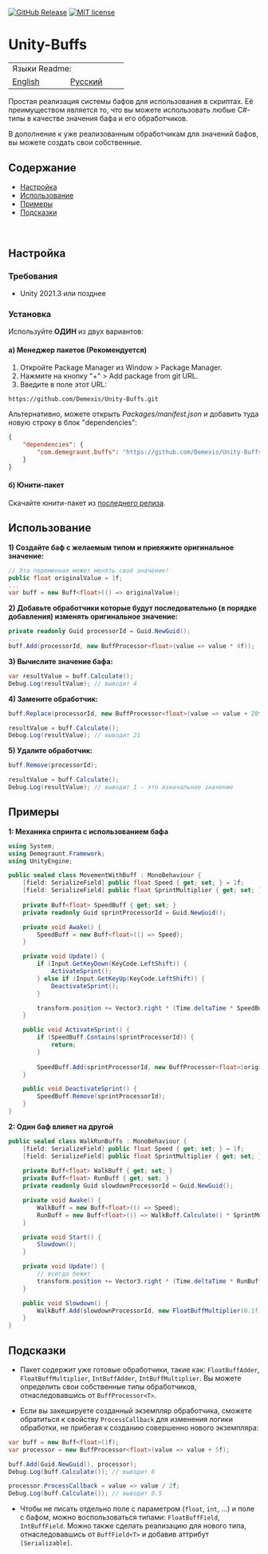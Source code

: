 [![GitHub Release](https://img.shields.io/github/v/release/Demexis/Unity-Buffs.svg)](https://github.com/Demexis/Unity-Buffs/releases/latest)
[![MIT license](https://img.shields.io/badge/license-MIT-blue.svg)](LICENSE)
# Unity-Buffs

<table>
  <tr></tr>
  <tr>
    <td colspan="3">Языки Readme:</td>
  </tr>
  <tr></tr>
  <tr>
    <td nowrap width="100">
      <a href="https://github.com/Demexis/Unity-Buffs">
        <span>English</span>
      </a>  
    </td>
    <td nowrap width="100">
      <a href="https://github.com/Demexis/Unity-Buffs/blob/main/README-RU.md">
        <span>Русский</span>
      </a>  
    </td>
  </tr>
</table>

Простая реализация системы бафов для использования в скриптах. Её преимуществом является то, что вы можете использовать любые C#-типы в качестве значения бафа и его обработчиков.

В дополнение к уже реализованным обработчикам для значений бафов, вы можете создать свои собственные.

## Содержание
- [Настройка](#setup)
- [Использование](#usage)
- [Примеры](#examples)
- [Подсказки](#hints)

<br>

## Настройка

### Требования

* Unity 2021.3 или позднее

### Установка

Используйте __ОДИН__ из двух вариантов:

#### а) Менеджер пакетов (Рекомендуется)
1. Откройте Package Manager из Window > Package Manager.
2. Нажмите на кнопку "+" > Add package from git URL.
3. Введите в поле этот URL:
```
https://github.com/Demexis/Unity-Buffs.git
```

Альтернативно, можете открыть *Packages/manifest.json* и добавить туда новую строку в блок "dependencies":

```json
{
    "dependencies": {
        "com.demegraunt.buffs": "https://github.com/Demexis/Unity-Buffs.git"
    }
}
```

#### б) Юнити-пакет
Скачайте юнити-пакет из [последнего релиза](../../releases).

## Использование
__1) Создайте баф с желаемым типом и привяжите оригинальное значение:__
```cs
// Эта переменная может менять своё значение!
public float originalValue = 1f;
...
var buff = new Buff<float>(() => originalValue);
```

__2) Добавьте обработчики которые будут последовательно (в порядке добавления) изменять оригинальное значение:__
```cs
private readonly Guid processorId = Guid.NewGuid();
...
buff.Add(processorId, new BuffProcessor<float>(value => value * 4f));
```
  
__3) Вычислите значение бафа:__
```cs
var resultValue = buff.Calculate();
Debug.Log(resultValue); // выводит 4
```
  
__4) Замените обработчик:__
```cs
buff.Replace(processorId, new BuffProcessor<float>(value => value + 20f));

resultValue = buff.Calculate();
Debug.Log(resultValue); // выводит 21
```

__5) Удалите обработчик:__
```cs
buff.Remove(processorId);

resultValue = buff.Calculate();
Debug.Log(resultValue); // выводит 1 - это изначальное значение
```

## Примеры
__1: Механика спринта с использованием бафа__

```cs
using System;
using Demegraunt.Framework;
using UnityEngine;

public sealed class MovementWithBuff : MonoBehaviour {
    [field: SerializeField] public float Speed { get; set; } = 1f;
    [field: SerializeField] public float SprintMultiplier { get; set; } = 4f;
    
    private Buff<float> SpeedBuff { get; set; }
    private readonly Guid sprintProcessorId = Guid.NewGuid();

    private void Awake() {
        SpeedBuff = new Buff<float>(() => Speed);
    }

    private void Update() {
        if (Input.GetKeyDown(KeyCode.LeftShift)) {
            ActivateSprint();
        } else if (Input.GetKeyUp(KeyCode.LeftShift)) {
            DeactivateSprint();
        }

        transform.position += Vector3.right * (Time.deltaTime * SpeedBuff.Calculate());
    }

    public void ActivateSprint() {
        if (SpeedBuff.Contains(sprintProcessorId)) {
            return;
        }
        
        SpeedBuff.Add(sprintProcessorId, new BuffProcessor<float>(originalValue => originalValue * SprintMultiplier));
    }

    public void DeactivateSprint() {
        SpeedBuff.Remove(sprintProcessorId);
    }
}
```

__2: Один баф влияет на другой__
```cs
public sealed class WalkRunBuffs : MonoBehaviour {
    [field: SerializeField] public float Speed { get; set; } = 1f;
    [field: SerializeField] public float SprintMultiplier { get; set; } = 4f;
    
    private Buff<float> WalkBuff { get; set; }
    private Buff<float> RunBuff { get; set; }
    private readonly Guid slowdownProcessorId = Guid.NewGuid();

    private void Awake() {
        WalkBuff = new Buff<float>(() => Speed);
        RunBuff = new Buff<float>(() => WalkBuff.Calculate() * SprintMultiplier);
    }

    private void Start() {
        Slowdown();
    }

    private void Update() {
        // всегда бежит
        transform.position += Vector3.right * (Time.deltaTime * RunBuff.Calculate());
    }

    public void Slowdown() {
        WalkBuff.Add(slowdownProcessorId, new FloatBuffMultiplier(0.1f));
    }
}
```

## Подсказки
* Пакет содержит уже готовые обработчики, такие как: `FloatBuffAdder`, `FloatBuffMultiplier`, `IntBuffAdder`, `IntBuffMultiplier`. Вы можете определить свои собственные типы обработчиков, отнаследовавшись от `BuffProcessor<T>`.

* Если вы закешируете созданный экземпляр обработчика, сможете обратиться к свойству `ProcessCallback` для изменения логики обработки, не прибегая к созданию совершенно нового экземпляра:
```cs
var buff = new Buff<float>(1f);
var processor = new BuffProcessor<float>(value => value + 5f);

buff.Add(Guid.NewGuid(), processor);
Debug.Log(buff.Calculate()); // выводит 6

processor.ProcessCallback = value => value / 2f;
Debug.Log(buff.Calculate()); // выводит 0.5
```

* Чтобы не писать отдельно поле с параметром (`float`, `int`, ...) и поле с бафом, можно воспользоваться типами:  `FloatBuffField`, `IntBuffField`. Можно также сделать реализацию для нового типа, отнаследовавшись от `BuffField<T>` и добавив аттрибут `[Serializable]`.
